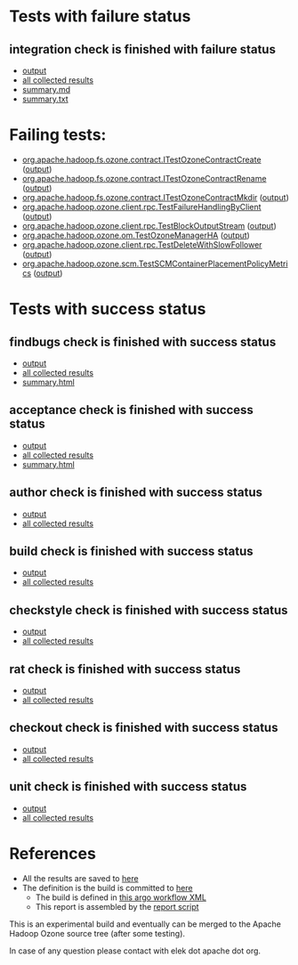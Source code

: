 # Tests with failure status

## integration check is finished with failure status

   * [output](https://raw.githubusercontent.com/elek/ozone-ci-q4/master/pr/pr-hdds-2320-master-mmr2t/integration/output.log)
   * [all collected results](https://github.com/elek/ozone-ci-q4/tree/master/pr/pr-hdds-2320-master-mmr2t/integration)
   * [summary.md](https://github.com/elek/ozone-ci-q4/tree/master/pr/pr-hdds-2320-master-mmr2t/integration/summary.md)
   * [summary.txt](https://github.com/elek/ozone-ci-q4/tree/master/pr/pr-hdds-2320-master-mmr2t/integration/summary.txt)

# Failing tests: 

 * [org.apache.hadoop.fs.ozone.contract.ITestOzoneContractCreate](hadoop-ozone/ozonefs/org.apache.hadoop.fs.ozone.contract.ITestOzoneContractCreate.txt) ([output](hadoop-ozone/ozonefs/org.apache.hadoop.fs.ozone.contract.ITestOzoneContractCreate-output.txt))
 * [org.apache.hadoop.fs.ozone.contract.ITestOzoneContractRename](hadoop-ozone/ozonefs/org.apache.hadoop.fs.ozone.contract.ITestOzoneContractRename.txt) ([output](hadoop-ozone/ozonefs/org.apache.hadoop.fs.ozone.contract.ITestOzoneContractRename-output.txt))
 * [org.apache.hadoop.fs.ozone.contract.ITestOzoneContractMkdir](hadoop-ozone/ozonefs/org.apache.hadoop.fs.ozone.contract.ITestOzoneContractMkdir.txt) ([output](hadoop-ozone/ozonefs/org.apache.hadoop.fs.ozone.contract.ITestOzoneContractMkdir-output.txt))
 * [org.apache.hadoop.ozone.client.rpc.TestFailureHandlingByClient](hadoop-ozone/integration-test/org.apache.hadoop.ozone.client.rpc.TestFailureHandlingByClient.txt) ([output](hadoop-ozone/integration-test/org.apache.hadoop.ozone.client.rpc.TestFailureHandlingByClient-output.txt))
 * [org.apache.hadoop.ozone.client.rpc.TestBlockOutputStream](hadoop-ozone/integration-test/org.apache.hadoop.ozone.client.rpc.TestBlockOutputStream.txt) ([output](hadoop-ozone/integration-test/org.apache.hadoop.ozone.client.rpc.TestBlockOutputStream-output.txt))
 * [org.apache.hadoop.ozone.om.TestOzoneManagerHA](hadoop-ozone/integration-test/org.apache.hadoop.ozone.om.TestOzoneManagerHA.txt) ([output](hadoop-ozone/integration-test/org.apache.hadoop.ozone.om.TestOzoneManagerHA-output.txt))
 * [org.apache.hadoop.ozone.client.rpc.TestDeleteWithSlowFollower](hadoop-ozone/integration-test/org.apache.hadoop.ozone.client.rpc.TestDeleteWithSlowFollower.txt) ([output](hadoop-ozone/integration-test/org.apache.hadoop.ozone.client.rpc.TestDeleteWithSlowFollower-output.txt))
 * [org.apache.hadoop.ozone.scm.TestSCMContainerPlacementPolicyMetrics](hadoop-ozone/integration-test/org.apache.hadoop.ozone.scm.TestSCMContainerPlacementPolicyMetrics.txt) ([output](hadoop-ozone/integration-test/org.apache.hadoop.ozone.scm.TestSCMContainerPlacementPolicyMetrics-output.txt))


# Tests with success status

## findbugs check is finished with success status

   * [output](https://raw.githubusercontent.com/elek/ozone-ci-q4/master/pr/pr-hdds-2320-master-mmr2t/findbugs/output.log)
   * [all collected results](https://github.com/elek/ozone-ci-q4/tree/master/pr/pr-hdds-2320-master-mmr2t/findbugs)
   * [summary.html](https://elek.github.io/ozone-ci-q4/pr/pr-hdds-2320-master-mmr2t/findbugs/summary.html)


## acceptance check is finished with success status

   * [output](https://raw.githubusercontent.com/elek/ozone-ci-q4/master/pr/pr-hdds-2320-master-mmr2t/acceptance/output.log)
   * [all collected results](https://github.com/elek/ozone-ci-q4/tree/master/pr/pr-hdds-2320-master-mmr2t/acceptance)
   * [summary.html](https://elek.github.io/ozone-ci-q4/pr/pr-hdds-2320-master-mmr2t/acceptance/summary.html)


## author check is finished with success status

   * [output](https://raw.githubusercontent.com/elek/ozone-ci-q4/master/pr/pr-hdds-2320-master-mmr2t/author/output.log)
   * [all collected results](https://github.com/elek/ozone-ci-q4/tree/master/pr/pr-hdds-2320-master-mmr2t/author)


## build check is finished with success status

   * [output](https://raw.githubusercontent.com/elek/ozone-ci-q4/master/pr/pr-hdds-2320-master-mmr2t/build/output.log)
   * [all collected results](https://github.com/elek/ozone-ci-q4/tree/master/pr/pr-hdds-2320-master-mmr2t/build)


## checkstyle check is finished with success status

   * [output](https://raw.githubusercontent.com/elek/ozone-ci-q4/master/pr/pr-hdds-2320-master-mmr2t/checkstyle/output.log)
   * [all collected results](https://github.com/elek/ozone-ci-q4/tree/master/pr/pr-hdds-2320-master-mmr2t/checkstyle)


## rat check is finished with success status

   * [output](https://raw.githubusercontent.com/elek/ozone-ci-q4/master/pr/pr-hdds-2320-master-mmr2t/rat/output.log)
   * [all collected results](https://github.com/elek/ozone-ci-q4/tree/master/pr/pr-hdds-2320-master-mmr2t/rat)


## checkout check is finished with success status

   * [output](https://raw.githubusercontent.com/elek/ozone-ci-q4/master/pr/pr-hdds-2320-master-mmr2t/checkout/output.log)
   * [all collected results](https://github.com/elek/ozone-ci-q4/tree/master/pr/pr-hdds-2320-master-mmr2t/checkout)


## unit check is finished with success status

   * [output](https://raw.githubusercontent.com/elek/ozone-ci-q4/master/pr/pr-hdds-2320-master-mmr2t/unit/output.log)
   * [all collected results](https://github.com/elek/ozone-ci-q4/tree/master/pr/pr-hdds-2320-master-mmr2t/unit)




# References

 * All the results are saved to [here](https://github.com/elek/ozone-ci-q4/tree/master/pr/pr-hdds-2320-master-mmr2t/)
 * The definition is the build is committed to [here](https://github.com/elek/argo-ozone)
    * The build is defined in [this argo workflow XML](https://github.com/elek/argo-ozone/blob/master/ozone-build.yaml)
    * This report is assembled by the [report script](https://github.com/elek/argo-ozone/blob/master/scripts/report.sh)

This is an experimental build and eventually can be merged to the Apache Hadoop Ozone source tree (after some testing).

In case of any question please contact with elek dot apache dot org.
